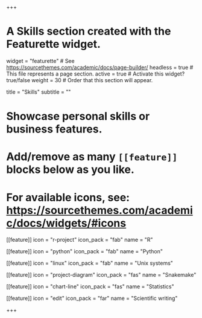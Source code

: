 +++
# A Skills section created with the Featurette widget.
widget = "featurette"  # See https://sourcethemes.com/academic/docs/page-builder/
headless = true  # This file represents a page section.
active = true  # Activate this widget? true/false
weight = 30  # Order that this section will appear.

title = "Skills"
subtitle = ""

# Showcase personal skills or business features.
# 
# Add/remove as many `[[feature]]` blocks below as you like.
# 
# For available icons, see: https://sourcethemes.com/academic/docs/widgets/#icons

[[feature]]
  icon = "r-project"
  icon_pack = "fab"
  name = "R"

[[feature]]
  icon = "python"
  icon_pack = "fab"
  name = "Python"
  
[[feature]]
  icon = "linux"
  icon_pack = "fab"
  name = "Unix systems"
  
[[feature]]
  icon = "project-diagram"
  icon_pack = "fas"
  name = "Snakemake"
  
[[feature]]
  icon = "chart-line"
  icon_pack = "fas"
  name = "Statistics"

[[feature]]
  icon = "edit"
  icon_pack = "far"
  name = "Scientific writing"
  
+++
